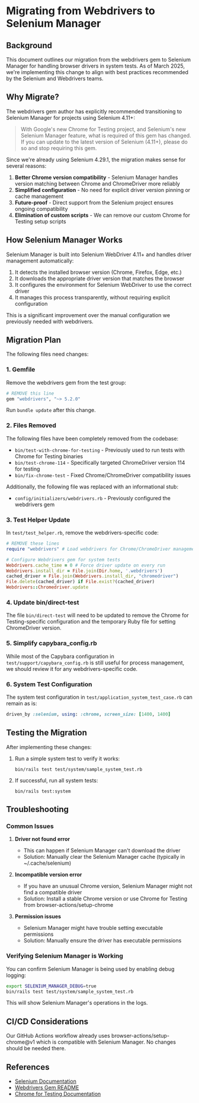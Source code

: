 # Migrating from Webdrivers to Selenium Manager

## Background

This document outlines our migration from the webdrivers gem to Selenium Manager for handling browser drivers in system tests. As of March 2025, we're implementing this change to align with best practices recommended by the Selenium and Webdrivers teams.

## Why Migrate?

The webdrivers gem author has explicitly recommended transitioning to Selenium Manager for projects using Selenium 4.11+:

> With Google's new Chrome for Testing project, and Selenium's new Selenium Manager feature, what is required of this gem has changed. If you can update to the latest version of Selenium (4.11+), please do so and stop requiring this gem.

Since we're already using Selenium 4.29.1, the migration makes sense for several reasons:

1. **Better Chrome version compatibility** - Selenium Manager handles version matching between Chrome and ChromeDriver more reliably
2. **Simplified configuration** - No need for explicit driver version pinning or cache management
3. **Future-proof** - Direct support from the Selenium project ensures ongoing compatibility
4. **Elimination of custom scripts** - We can remove our custom Chrome for Testing setup scripts

## How Selenium Manager Works

Selenium Manager is built into Selenium WebDriver 4.11+ and handles driver management automatically:

1. It detects the installed browser version (Chrome, Firefox, Edge, etc.)
2. It downloads the appropriate driver version that matches the browser
3. It configures the environment for Selenium WebDriver to use the correct driver
4. It manages this process transparently, without requiring explicit configuration

This is a significant improvement over the manual configuration we previously needed with webdrivers.

## Migration Plan

The following files need changes:

### 1. Gemfile

Remove the webdrivers gem from the test group:

```ruby
# REMOVE this line
gem "webdrivers", "~> 5.2.0"
```

Run `bundle update` after this change.

### 2. Files Removed

The following files have been completely removed from the codebase:

- `bin/test-with-chrome-for-testing` - Previously used to run tests with Chrome for Testing binaries
- `bin/test-chrome-114` - Specifically targeted ChromeDriver version 114 for testing
- `bin/fix-chrome-test` - Fixed Chrome/ChromeDriver compatibility issues

Additionally, the following file was replaced with an informational stub:

- `config/initializers/webdrivers.rb` - Previously configured the webdrivers gem

### 3. Test Helper Update

In `test/test_helper.rb`, remove the webdrivers-specific code:

```ruby
# REMOVE these lines
require "webdrivers" # Load webdrivers for Chrome/ChromeDriver management

# Configure Webdrivers gem for system tests
Webdrivers.cache_time = 0 # Force driver update on every run
Webdrivers.install_dir = File.join(Dir.home, '.webdrivers')
cached_driver = File.join(Webdrivers.install_dir, "chromedriver")
File.delete(cached_driver) if File.exist?(cached_driver)
Webdrivers::Chromedriver.update
```

### 4. Update bin/direct-test

The file `bin/direct-test` will need to be updated to remove the Chrome for Testing-specific configuration and the temporary Ruby file for setting ChromeDriver version.

### 5. Simplify capybara_config.rb

While most of the Capybara configuration in `test/support/capybara_config.rb` is still useful for process management, we should review it for any webdrivers-specific code.

### 6. System Test Configuration

The system test configuration in `test/application_system_test_case.rb` can remain as is:

```ruby
driven_by :selenium, using: :chrome, screen_size: [1400, 1400]
```

## Testing the Migration

After implementing these changes:

1. Run a simple system test to verify it works:
   ```
   bin/rails test test/system/sample_system_test.rb
   ```

2. If successful, run all system tests:
   ```
   bin/rails test:system
   ```

## Troubleshooting

### Common Issues

1. **Driver not found error**
   - This can happen if Selenium Manager can't download the driver
   - Solution: Manually clear the Selenium Manager cache (typically in ~/.cache/selenium)

2. **Incompatible version error**
   - If you have an unusual Chrome version, Selenium Manager might not find a compatible driver
   - Solution: Install a stable Chrome version or use Chrome for Testing from browser-actions/setup-chrome

3. **Permission issues**
   - Selenium Manager might have trouble setting executable permissions
   - Solution: Manually ensure the driver has executable permissions

### Verifying Selenium Manager is Working

You can confirm Selenium Manager is being used by enabling debug logging:

```bash
export SELENIUM_MANAGER_DEBUG=true
bin/rails test test/system/sample_system_test.rb
```

This will show Selenium Manager's operations in the logs.

## CI/CD Considerations

Our GitHub Actions workflow already uses browser-actions/setup-chrome@v1 which is compatible with Selenium Manager. No changes should be needed there.

## References

- [Selenium Documentation](https://www.selenium.dev/documentation/webdriver/drivers/selenium_manager/)
- [Webdrivers Gem README](https://github.com/titusfortner/webdrivers)
- [Chrome for Testing Documentation](https://developer.chrome.com/blog/chrome-for-testing)

